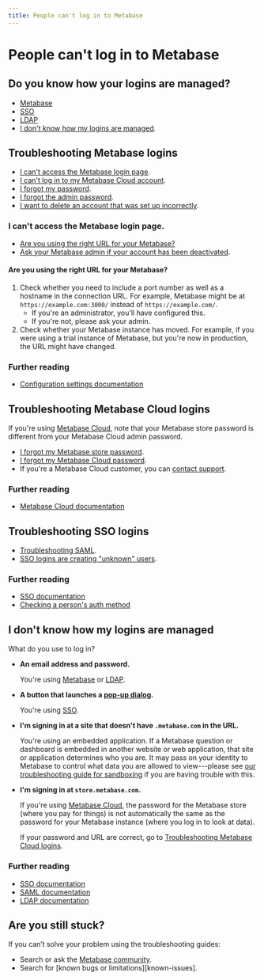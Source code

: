 ```yaml
---
title: People can't log in to Metabase
---
```


# People can't log in to Metabase

## Do you know how your logins are managed?

- [Metabase][metabase-idp]
- [SSO][troubleshooting-sso]
- [LDAP][troubleshooting-ldap]
- [I don't know how my logins are managed][how-to-find-idp].

## Troubleshooting Metabase logins

- [I can't access the Metabase login page][no-login-page].
- [I can't log in to my Metabase Cloud account][metabase-cloud-login].
- [I forgot my password][how-to-reset-password].
- [I forgot the admin password][how-to-reset-admin-password].
- [I want to delete an account that was set up incorrectly][how-to-delete-an-account].

### I can't access the Metabase login page.

- [Are you using the right URL for your Metabase?][incorrect-metabase-url]
- [Ask your Metabase admin if your account has been deactivated][how-to-reactivate-account].

#### Are you using the right URL for your Metabase?

1. Check whether you need to include a port number as well as a hostname in the connection URL. For example, Metabase might be at `https://example.com:3000/` instead of `https://example.com/`.
   - If you're an administrator, you'll have configured this.
   - If you're not, please ask your admin.
2. Check whether your Metabase instance has moved. For example, if you were using a trial instance of Metabase, but you're now in production, the URL might have changed.

### Further reading

- [Configuration settings documentation][config-settings]

## Troubleshooting Metabase Cloud logins

If you're using [Metabase Cloud][pricing], note that your Metabase store password is different from your Metabase Cloud admin password.

- [I forgot my Metabase store password][reset-store-password].
- [I forgot my Metabase Cloud password][how-to-reset-admin-password].
- If you're a Metabase Cloud customer, you can [contact support][help-premium].

### Further reading

- [Metabase Cloud documentation][cloud-docs]

## Troubleshooting SSO logins

- [Troubleshooting SAML][troubleshooting-saml].
- [SSO logins are creating "unknown" users](https://github.com/metabase/metabase/issues/15484).

### Further reading

- [SSO documentation][sso-docs]
- [Checking a person's auth method][how-to-find-auth-method-for-an-account]

## I don't know how my logins are managed

What do you use to log in?

- **An email address and password.**

  You're using [Metabase][metabase-idp] or [LDAP][troubleshooting-ldap].

- **A button that launches a [pop-up dialog][sso-gloss].**

  You're using [SSO][troubleshooting-sso].

- **I'm signing in at a site that doesn't have `.metabase.com` in the URL.**

  You're using an embedded application. If a Metabase question or dashboard is embedded in another website or web application, that site or application determines who you are. It may pass on your identity to Metabase to control what data you are allowed to view---please see [our troubleshooting guide for sandboxing][sandboxing] if you are having trouble with this.

- **I'm signing in at `store.metabase.com`.**

  If you're using [Metabase Cloud][pricing], the password for the Metabase store (where you pay for things) is not automatically the same as the password for your Metabase instance (where you log in to look at data).

  If your password and URL are correct, go to [Troubleshooting Metabase Cloud logins][metabase-cloud-login].

### Further reading

- [SSO documentation][sso-docs]
- [SAML documentation][saml-docs]
- [LDAP documentation][ldap-docs]

## Are you still stuck?

If you can’t solve your problem using the troubleshooting guides:

- Search or ask the [Metabase community][discourse].
- Search for [known bugs or limitations][known-issues].

[cloud-docs]: /cloud/docs/
[config-settings]: ../administration-guide/08-configuration-settings.html
[deactivated-metabase-account]: #has-your-metabase-account-been-deactivated
[discourse]: https://discourse.metabase.com/
[help-premium]: https://www.metabase.com/help-premium/
[how-to-delete-an-account]: ../administration-guide/04-managing-users.html#deleting-an-account
[how-to-find-idp]: #i-dont-know-how-my-logins-are-managed
[how-to-find-auth-method-for-an-account]: ../administration-guide/04-managing-users.html#checking-someones-auth-method
[how-to-reactivate-account]: ../administration-guide/04-managing-users.html#reactivating-an-account
[how-to-reset-admin-password]: ../administration-guide/04-managing-users.html#resetting-the-admin-password
[how-to-reset-password]: ../administration-guide/04-managing-users.html#resetting-someones-password
[incorrect-metabase-url]: #are-you-using-the-right-url-for-your-metabase
[ldap-docs]: ../administration-guide/10-single-sign-on.html#enabling-ldap-authentication
[metabase-cloud-login]: #troubleshooting-metabase-cloud-logins
[metabase-idp]: #troubleshooting-metabase-logins
[no-login-page]: #i-cant-access-the-metabase-login-page
[pricing]: https://www.metabase.com/pricing/
[reset-store-password]: https://store.metabase.com/forgot-password
[saml-docs]: ../enterprise-guide/authenticating-with-saml.html
[sandboxing]: ./sandboxing.html
[sso-docs]: ../administration-guide/sso.html
[sso-gloss]: /glossary/sso.html
[troubleshooting-ldap]: ./ldap.html
[troubleshooting-saml]: ./saml.html
[troubleshooting-sso]: #troubleshooting-sso-logins